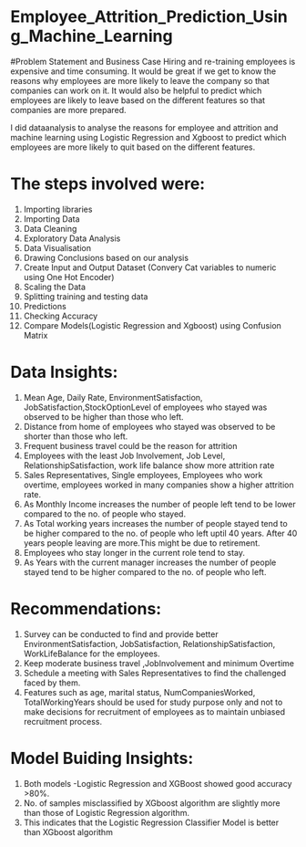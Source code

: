 # Employee_Attrition_Prediction_Using_Machine_Learning

#Problem Statement and Business Case
Hiring and re-training employees is expensive and time consuming.
It would be great if we get to know the reasons why employees are more likely to leave the company so that companies can work on it.
It would also be helpful to predict which employees are likely to leave based on the different features so that companies are more prepared.

I did dataanalysis to analyse the reasons for employee and attrition and machine learning using Logistic Regression and Xgboost to predict which employees are more likely to quit based on the different features.

# The steps involved were:
1. Importing libraries
2. Importing Data
3. Data Cleaning
4. Exploratory Data Analysis
5. Data Visualisation
6. Drawing Conclusions based on our analysis
7. Create Input and Output Dataset (Convery Cat variables to numeric using One Hot Encoder)
8. Scaling the Data
9. Splitting training and testing data
10. Predictions
11. Checking Accuracy
12. Compare Models(Logistic Regression and Xgboost) using Confusion Matrix

# Data Insights:
1. Mean Age, Daily Rate, EnvironmentSatisfaction, JobSatisfaction,StockOptionLevel of employees who stayed was observed to be higher than those who left.
2. Distance from home of employees who stayed was observed to be shorter than those who left.
3. Frequent business travel could be the reason for attrition
4. Employees with the least Job Involvement, Job Level, RelationshipSatisfaction, work life balance show more attrition rate
5. Sales Representatives, Single employees, Employees who work overtime, employees worked in many companies show a higher attrition rate.
6. As Monthly Income increases the number of people left tend to be lower compared to the no. of people who stayed.
7. As Total working years increases the number of people stayed tend to be higher compared to the no. of people who left uptil 40 years. After 40 years people leaving are more.This might be due to retirement.
8. Employees who stay longer in the current role tend to stay.
9. As Years with the current manager increases the number of people stayed tend to be higher compared to the no. of people who left.

# Recommendations:
1. Survey can be conducted to find and provide better EnvironmentSatisfaction, JobSatisfaction, RelationshipSatisfaction, WorkLifeBalance for the employees.
2. Keep moderate business travel ,JobInvolvement and minimum Overtime
3. Schedule a meeting with Sales Representatives to find the challenged faced by them.
4. Features such as age, marital status, NumCompaniesWorked, TotalWorkingYears should be used for study purpose only and not to make decisions for recruitment of employees as to maintain unbiased recruitment process.

# Model Buiding Insights:
1. Both models -Logistic Regression and XGBoost showed good accuracy >80%.
2. No. of samples misclassified by XGboost algorithm are slightly more than those of Logistic Regression algorithm.
3. This indicates that the Logistic Regression Classifier Model is better than XGboost algorithm
